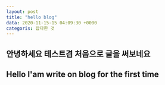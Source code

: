 ```yaml
---
layout: post
title: "hello blog"
data: 2020-11-15-15 04:09:30 +0000
categoris: 잡다한 것
---
```

## 안녕하세요 테스트겸 처음으로 글을 써보네요 

## Hello I'am write on blog for the first time 

